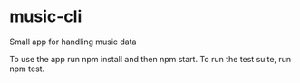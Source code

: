 # music-cli

Small app for handling music data

To use the app run npm install and then npm start.
To run the test suite, run npm test.
